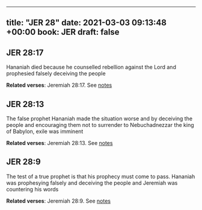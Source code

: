 
---
title: "JER 28"
date: 2021-03-03 09:13:48 +00:00
book: JER
draft: false
---

## JER 28:17

Hananiah died because he counselled rebellion against the Lord and prophesied falsely deceiving the people

**Related verses**: Jeremiah 28:17. See [notes](https://my.bible.com/notes/3641552013890412827)


## JER 28:13

The false prophet Hananiah made the situation worse and by deceiving the people and encouraging them not to surrender to Nebuchadnezzar the king of Babylon, exile was imminent

**Related verses**: Jeremiah 28:13. See [notes](https://my.bible.com/notes/3641551266306056463)


## JER 28:9

The test of a true prophet is that his prophecy must come to pass. Hananiah was prophesying falsely and deceiving the people and Jeremiah was countering his words

**Related verses**: Jeremiah 28:9. See [notes](https://my.bible.com/notes/3641550497649516809)

